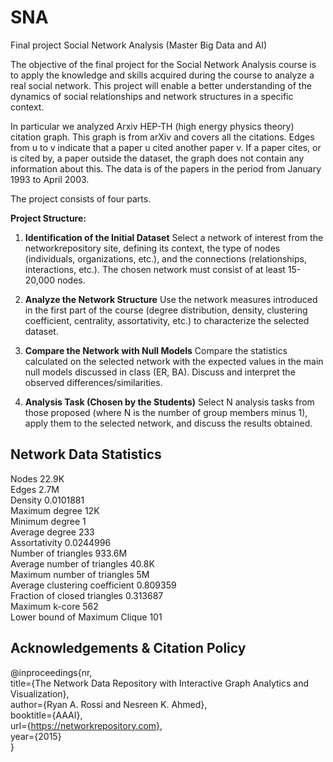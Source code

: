 # SNA
Final project Social Network Analysis (Master Big Data and AI)

The objective of the final project for the Social Network Analysis course is to apply the knowledge and skills acquired during the course to analyze a real social network. This project will enable a better understanding of the dynamics of social relationships and network structures in a specific context. 

In particular we analyzed Arxiv HEP-TH (high energy physics theory) citation graph. This graph is from arXiv and covers all the citations. Edges from u to v indicate that a paper u cited another paper v. If a paper cites, or is cited by, a paper outside the dataset, the graph does not contain any information about this. The data is of the papers in the period from January 1993 to April 2003.

The project consists of four parts.

**Project Structure:**

1. **Identification of the Initial Dataset**
   Select a network of interest from the networkrepository site, defining its context, the type of nodes (individuals, organizations, etc.), and the connections (relationships, interactions, etc.). The chosen network must consist of at least 15-20,000 nodes.

2. **Analyze the Network Structure**
   Use the network measures introduced in the first part of the course (degree distribution, density, clustering coefficient, centrality, assortativity, etc.) to characterize the selected dataset.

3. **Compare the Network with Null Models**
   Compare the statistics calculated on the selected network with the expected values in the main null models discussed in class (ER, BA). Discuss and interpret the observed differences/similarities.

4. **Analysis Task (Chosen by the Students)**
   Select N analysis tasks from those proposed (where N is the number of group members minus 1), apply them to the selected network, and discuss the results obtained.

## Network Data Statistics
Nodes	22.9K  
Edges	2.7M  
Density	0.0101881  
Maximum degree	12K  
Minimum degree	1  
Average degree	233  
Assortativity	0.0244996  
Number of triangles	933.6M  
Average number of triangles	40.8K  
Maximum number of triangles	5M  
Average clustering coefficient	0.809359  
Fraction of closed triangles	0.313687  
Maximum k-core	562  
Lower bound of Maximum Clique	101  

## Acknowledgements & Citation Policy
@inproceedings{nr,  
     title={The Network Data Repository with Interactive Graph Analytics and Visualization},  
     author={Ryan A. Rossi and Nesreen K. Ahmed},  
     booktitle={AAAI},  
     url={https://networkrepository.com},  
     year={2015}  
}  
